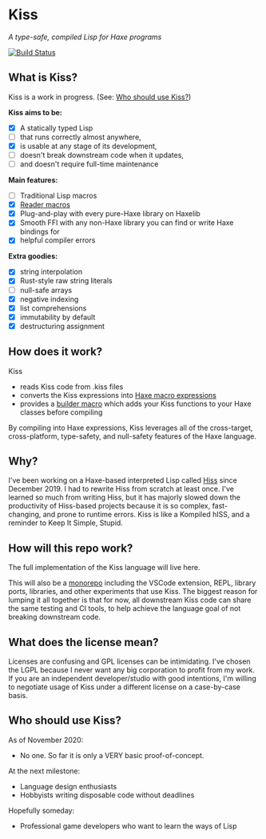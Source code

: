 # Kiss

*A type-safe, compiled Lisp for Haxe programs*

[![Build Status](https://travis-ci.org/hissvn/kisslang.svg?branch=main)](https://travis-ci.org/hissvn/kisslang)

## What is Kiss?

Kiss is a work in progress. (See: [Who should use Kiss?](#who-should-use-kiss))

**Kiss aims to be:**

- [x] A statically typed Lisp
- [ ] that runs correctly almost anywhere,
- [x] is usable at any stage of its development,
- [ ] doesn't break downstream code when it updates,
- [ ] and doesn't require full-time maintenance

**Main features:**

- [ ] Traditional Lisp macros
- [x] [Reader macros](https://gist.github.com/chaitanyagupta/9324402)
- [x] Plug-and-play with every pure-Haxe library on Haxelib
- [x] Smooth FFI with any non-Haxe library you can find or write Haxe bindings for
- [x] helpful compiler errors

**Extra goodies:**

- [x] string interpolation
- [x] Rust-style raw string literals
- [ ] null-safe arrays
- [x] negative indexing
- [x] list comprehensions
- [x] immutability by default
- [x] destructuring assignment

## How does it work?

Kiss

* reads Kiss code from .kiss files
* converts the Kiss expressions into [Haxe macro expressions](https://api.haxe.org/haxe/macro/Expr.html)
* provides a [builder macro](https://haxe.org/manual/macro-type-building.html) which adds your Kiss functions to your Haxe classes before compiling

By compiling into Haxe expressions, Kiss leverages all of the cross-target, cross-platform, type-safety, and null-safety features of the Haxe language.

## Why?

I've been working on a Haxe-based interpreted Lisp called [Hiss](https://github.com/hissvn/hiss) since December 2019. I had to rewrite Hiss from scratch at least once. I've learned so much from writing Hiss, but it has majorly slowed down the productivity of Hiss-based projects because it is so complex, fast-changing, and prone to runtime errors. Kiss is like a Kompiled hISS, and a reminder to Keep It Simple, Stupid.

## How will this repo work?

The full implementation of the Kiss language will live here.

This will also be a [monorepo](https://danluu.com/monorepo/) including the VSCode extension, REPL, library ports, libraries, and other experiments that use Kiss. The biggest reason for lumping it all together is that for now, all downstream Kiss code can share the same testing and CI tools, to help achieve the language goal of not breaking downstream code.

## What does the license mean?

Licenses are confusing and GPL licenses can be intimidating. I've chosen the LGPL because I never want any big corporation to profit from my work. If you are an independent developer/studio with good intentions, I'm willing to negotiate usage of Kiss under a different license on a case-by-case basis.

## Who should use Kiss?

As of November 2020:

* No one. So far it is only a VERY basic proof-of-concept.

At the next milestone:

* Language design enthusiasts
* Hobbyists writing disposable code without deadlines

Hopefully someday:

* Professional game developers who want to learn the ways of Lisp
